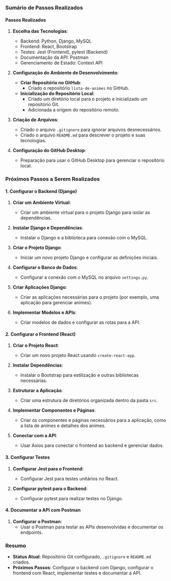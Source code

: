 ### Sumário de Passos Realizados

#### Passos Realizados

1. **Escolha das Tecnologias**:
   - Backend: Python, Django, MySQL
   - Frontend: React, Bootstrap
   - Testes: Jest (Frontend), pytest (Backend)
   - Documentação da API: Postman
   - Gerenciamento de Estado: Context API

2. **Configuração do Ambiente de Desenvolvimento**:
   - **Criar Repositório no GitHub**:
     - Criado o repositório `lista-de-animes` no GitHub.
   - **Inicialização do Repositório Local**:
     - Criado um diretório local para o projeto e inicializado um repositório Git.
     - Adicionada a origem do repositório remoto.

3. **Criação de Arquivos**:
   - Criado o arquivo `.gitignore` para ignorar arquivos desnecessários.
   - Criado o arquivo `README.md` para descrever o projeto e suas tecnologias.

4. **Configuração do GitHub Desktop**:
   - Preparação para usar o GitHub Desktop para gerenciar o repositório local.

### Próximos Passos a Serem Realizados

#### 1. **Configurar o Backend (Django)**

1. **Criar um Ambiente Virtual**:
   - Criar um ambiente virtual para o projeto Django para isolar as dependências.

2. **Instalar Django e Dependências**:
   - Instalar o Django e a biblioteca para conexão com o MySQL.

3. **Criar o Projeto Django**:
   - Iniciar um novo projeto Django e configurar as definições iniciais.

4. **Configurar o Banco de Dados**:
   - Configurar a conexão com o MySQL no arquivo `settings.py`.

5. **Criar Aplicações Django**:
   - Criar as aplicações necessárias para o projeto (por exemplo, uma aplicação para gerenciar animes).

6. **Implementar Modelos e APIs**:
   - Criar modelos de dados e configurar as rotas para a API.

#### 2. **Configurar o Frontend (React)**

1. **Criar o Projeto React**:
   - Criar um novo projeto React usando `create-react-app`.

2. **Instalar Dependências**:
   - Instalar o Bootstrap para estilização e outras bibliotecas necessárias.

3. **Estruturar a Aplicação**:
   - Criar uma estrutura de diretórios organizada dentro da pasta `src`.

4. **Implementar Componentes e Páginas**:
   - Criar os componentes e páginas necessários para a aplicação, como a lista de animes e detalhes dos animes.

5. **Conectar com a API**:
   - Usar Axios para conectar o frontend ao backend e gerenciar dados.

#### 3. **Configurar Testes**

1. **Configurar Jest para o Frontend**:
   - Configurar Jest para testes unitários no React.

2. **Configurar pytest para o Backend**:
   - Configurar pytest para realizar testes no Django.

#### 4. **Documentar a API com Postman**

1. **Configurar o Postman**:
   - Usar o Postman para testar as APIs desenvolvidas e documentar os endpoints.

### Resumo
- **Status Atual**: Repositório Git configurado, `.gitignore` e `README.md` criados.
- **Próximos Passos**: Configurar o backend com Django, configurar o frontend com React, implementar testes e documentar a API.